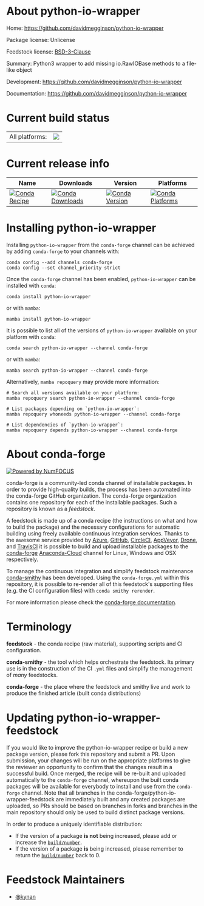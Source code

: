 About python-io-wrapper
=======================

Home: https://github.com/davidmegginson/python-io-wrapper

Package license: Unlicense

Feedstock license: [BSD-3-Clause](https://github.com/conda-forge/python-io-wrapper-feedstock/blob/main/LICENSE.txt)

Summary: Python3 wrapper to add missing io.RawIOBase methods to a file-like object

Development: https://github.com/davidmegginson/python-io-wrapper

Documentation: https://github.com/davidmegginson/python-io-wrapper

Current build status
====================


<table><tr><td>All platforms:</td>
    <td>
      <a href="https://dev.azure.com/conda-forge/feedstock-builds/_build/latest?definitionId=17985&branchName=main">
        <img src="https://dev.azure.com/conda-forge/feedstock-builds/_apis/build/status/python-io-wrapper-feedstock?branchName=main">
      </a>
    </td>
  </tr>
</table>

Current release info
====================

| Name | Downloads | Version | Platforms |
| --- | --- | --- | --- |
| [![Conda Recipe](https://img.shields.io/badge/recipe-python--io--wrapper-green.svg)](https://anaconda.org/conda-forge/python-io-wrapper) | [![Conda Downloads](https://img.shields.io/conda/dn/conda-forge/python-io-wrapper.svg)](https://anaconda.org/conda-forge/python-io-wrapper) | [![Conda Version](https://img.shields.io/conda/vn/conda-forge/python-io-wrapper.svg)](https://anaconda.org/conda-forge/python-io-wrapper) | [![Conda Platforms](https://img.shields.io/conda/pn/conda-forge/python-io-wrapper.svg)](https://anaconda.org/conda-forge/python-io-wrapper) |

Installing python-io-wrapper
============================

Installing `python-io-wrapper` from the `conda-forge` channel can be achieved by adding `conda-forge` to your channels with:

```
conda config --add channels conda-forge
conda config --set channel_priority strict
```

Once the `conda-forge` channel has been enabled, `python-io-wrapper` can be installed with `conda`:

```
conda install python-io-wrapper
```

or with `mamba`:

```
mamba install python-io-wrapper
```

It is possible to list all of the versions of `python-io-wrapper` available on your platform with `conda`:

```
conda search python-io-wrapper --channel conda-forge
```

or with `mamba`:

```
mamba search python-io-wrapper --channel conda-forge
```

Alternatively, `mamba repoquery` may provide more information:

```
# Search all versions available on your platform:
mamba repoquery search python-io-wrapper --channel conda-forge

# List packages depending on `python-io-wrapper`:
mamba repoquery whoneeds python-io-wrapper --channel conda-forge

# List dependencies of `python-io-wrapper`:
mamba repoquery depends python-io-wrapper --channel conda-forge
```


About conda-forge
=================

[![Powered by
NumFOCUS](https://img.shields.io/badge/powered%20by-NumFOCUS-orange.svg?style=flat&colorA=E1523D&colorB=007D8A)](https://numfocus.org)

conda-forge is a community-led conda channel of installable packages.
In order to provide high-quality builds, the process has been automated into the
conda-forge GitHub organization. The conda-forge organization contains one repository
for each of the installable packages. Such a repository is known as a *feedstock*.

A feedstock is made up of a conda recipe (the instructions on what and how to build
the package) and the necessary configurations for automatic building using freely
available continuous integration services. Thanks to the awesome service provided by
[Azure](https://azure.microsoft.com/en-us/services/devops/), [GitHub](https://github.com/),
[CircleCI](https://circleci.com/), [AppVeyor](https://www.appveyor.com/),
[Drone](https://cloud.drone.io/welcome), and [TravisCI](https://travis-ci.com/)
it is possible to build and upload installable packages to the
[conda-forge](https://anaconda.org/conda-forge) [Anaconda-Cloud](https://anaconda.org/)
channel for Linux, Windows and OSX respectively.

To manage the continuous integration and simplify feedstock maintenance
[conda-smithy](https://github.com/conda-forge/conda-smithy) has been developed.
Using the ``conda-forge.yml`` within this repository, it is possible to re-render all of
this feedstock's supporting files (e.g. the CI configuration files) with ``conda smithy rerender``.

For more information please check the [conda-forge documentation](https://conda-forge.org/docs/).

Terminology
===========

**feedstock** - the conda recipe (raw material), supporting scripts and CI configuration.

**conda-smithy** - the tool which helps orchestrate the feedstock.
                   Its primary use is in the construction of the CI ``.yml`` files
                   and simplify the management of *many* feedstocks.

**conda-forge** - the place where the feedstock and smithy live and work to
                  produce the finished article (built conda distributions)


Updating python-io-wrapper-feedstock
====================================

If you would like to improve the python-io-wrapper recipe or build a new
package version, please fork this repository and submit a PR. Upon submission,
your changes will be run on the appropriate platforms to give the reviewer an
opportunity to confirm that the changes result in a successful build. Once
merged, the recipe will be re-built and uploaded automatically to the
`conda-forge` channel, whereupon the built conda packages will be available for
everybody to install and use from the `conda-forge` channel.
Note that all branches in the conda-forge/python-io-wrapper-feedstock are
immediately built and any created packages are uploaded, so PRs should be based
on branches in forks and branches in the main repository should only be used to
build distinct package versions.

In order to produce a uniquely identifiable distribution:
 * If the version of a package **is not** being increased, please add or increase
   the [``build/number``](https://docs.conda.io/projects/conda-build/en/latest/resources/define-metadata.html#build-number-and-string).
 * If the version of a package **is** being increased, please remember to return
   the [``build/number``](https://docs.conda.io/projects/conda-build/en/latest/resources/define-metadata.html#build-number-and-string)
   back to 0.

Feedstock Maintainers
=====================

* [@kynan](https://github.com/kynan/)

